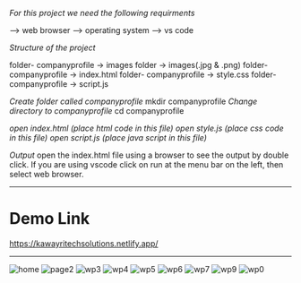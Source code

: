 *For this project we need the following requirments*
  
--> web browser
--> operating system
--> vs code

*Structure of the project*

folder- companyprofile -> images folder -> images(.jpg & .png) 
folder- companyprofile -> index.html
folder- companyprofile -> style.css
folder- companyprofile -> script.js

*Create folder called companyprofile*
mkdir companyprofile
*Change directory to companyprofile*
cd companyprofile

 *open index.html (place html code in this file)*
 *open style.js (place css code in this file)*
 *open script.js (place java script in this file)*


*Output*
 open the index.html file using a browser to see the output by double click.
If you are using vscode click on run at the menu bar on the left, then select web browser.

--------------------------------------------------------------------

# Demo Link 
https://kawayritechsolutions.netlify.app/

----------------------------------------------------------------------
![home](https://github.com/arunkumar-30/20KT1A0593-ARUNKUMAR/assets/113409292/967ba4ea-abaa-48c5-aae5-7120ecc8bc2b)
![page2](https://github.com/arunkumar-30/20KT1A0593-ARUNKUMAR/assets/113409292/1ac37266-cc39-4856-97dd-4aec4a77d12f)
![wp3](https://github.com/arunkumar-30/20KT1A0593-ARUNKUMAR/assets/113409292/7e8cb7d9-1da9-466a-b7c5-e95bb3830663)
![wp4](https://github.com/arunkumar-30/20KT1A0593-ARUNKUMAR/assets/113409292/2d0e965f-11d8-4614-88cf-307d1b84ea0a)
![wp5](https://github.com/arunkumar-30/20KT1A0593-ARUNKUMAR/assets/113409292/e177e974-59e2-423a-b59a-925105032298)
![wp6](https://github.com/arunkumar-30/20KT1A0593-ARUNKUMAR/assets/113409292/ce1a97c2-a19f-48fe-a154-9fcd09bb823a)
![wp7](https://github.com/arunkumar-30/20KT1A0593-ARUNKUMAR/assets/113409292/16914c84-4229-4497-9075-a4ecb55f46f2)
![wp9](https://github.com/arunkumar-30/20KT1A0593-ARUNKUMAR/assets/113409292/5cf3b45d-34f8-4f66-9613-6fa57b010dd6)
![wp0](https://github.com/arunkumar-30/20KT1A0593-ARUNKUMAR/assets/113409292/849af679-769b-4a66-a213-145db4bf4c91)

